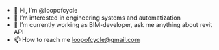 - 👋 Hi, I’m @loopofcycle
- 👀 I’m interested in engineering systems and automatization
- 🌱 I’m currently working as BIM-developer, ask me anything about revit API
- 📫 How to reach me loopofcycle@gmail.com

<!---
loopofcycle/loopofcycle is a ✨ special ✨ repository because its `README.md` (this file) appears on your GitHub profile.
You can click the Preview link to take a look at your changes.
--->
